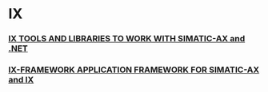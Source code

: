 # IX 

### [**IX** TOOLS AND LIBRARIES TO WORK WITH SIMATIC-AX and .NET](https://ix-ax.github.io/ix/)


### [**IX-FRAMEWORK** APPLICATION FRAMEWORK FOR SIMATIC-AX and IX](https://ix-ax.github.io/ixf/)
